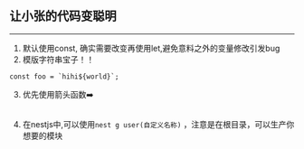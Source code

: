 ## 让小张的代码变聪明
___

 1. 默认使用const, 确实需要改变再使用let,避免意料之外的变量修改引发bug
 2. 模版字符串宝子！！   
   ```
   const foo = `hihi${world}`;
   ```
 3. 优先使用箭头函数➡️
   ```
   
   ```
  4. 在nestjs中,可以使用`nest g user(自定义名称)` ，注意是在根目录，可以生产你想要的模块
